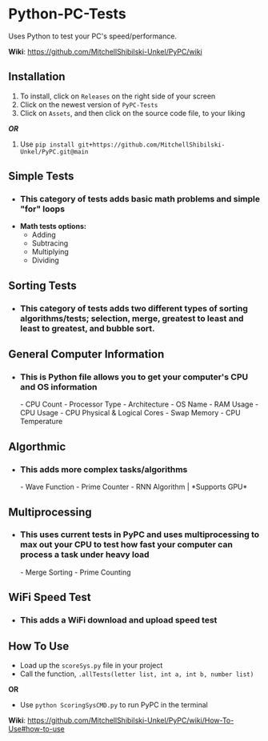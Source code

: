 # Python-PC-Tests
Uses Python to test your PC's speed/performance. 

**Wiki**: https://github.com/MitchellShibilski-Unkel/PyPC/wiki

## Installation
1. To install, click on `Releases` on the right side of your screen 
2. Click on the newest version of `PyPC-Tests`
3. Click on `Assets`, and then click on the source code file, to your liking

___OR___

1. Use `pip install git+https://github.com/MitchellShibilski-Unkel/PyPC.git@main`

## Simple Tests
- <h3> This category of tests adds basic math problems and simple "for" loops </h3>
- **Math tests options:**
    - Adding
    - Subtracing
    - Multiplying
    - Dividing

## Sorting Tests
- <h3> This category of tests adds two different types of sorting algorithms/tests; selection, merge, greatest to least and least to greatest, and bubble sort. </h3>

## General Computer Information
- <h3> This is Python file allows you to get your computer's CPU and OS information </h3>
    - CPU Count
    - Processor Type
    - Architecture
    - OS Name
    - RAM Usage
    - CPU Usage
    - CPU Physical & Logical Cores
    - Swap Memory
    - CPU Temperature
      
## Algorthmic
- <h3> This adds more complex tasks/algorithms </h3>
    - Wave Function
    - Prime Counter
    - RNN Algorithm | *Supports GPU*

## Multiprocessing
- <h3> This uses current tests in PyPC and uses multiprocessing to max out your CPU to test how fast your computer can process a task under heavy load </h3>
    - Merge Sorting
    - Prime Counting
 
## WiFi Speed Test
- <h3> This adds a WiFi download and upload speed test </h3>



## How To Use
- Load up the `scoreSys.py` file in your project
- Call the function, `.allTests(letter list, int a, int b, number list)`

__OR__

- Use `python ScoringSysCMD.py` to run PyPC in the terminal

**Wiki**: https://github.com/MitchellShibilski-Unkel/PyPC/wiki/How-To-Use#how-to-use
